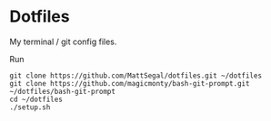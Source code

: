 # Dotfiles

My terminal / git config files.



Run 

```
git clone https://github.com/MattSegal/dotfiles.git ~/dotfiles
git clone https://github.com/magicmonty/bash-git-prompt.git ~/dotfiles/bash-git-prompt
cd ~/dotfiles
./setup.sh
```
